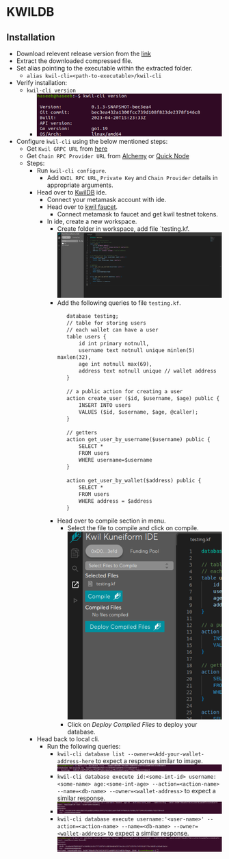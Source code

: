 # KWILDB

## Installation
- Download relevent release version from the [link](https://github.com/kwilteam/kwil-cli/releases)
- Extract the downloaded compressed file.
- Set alias pointing to the executable within the extracted folder.
    - `alias kwil-cli=<path-to-executable>/kwil-cli`
- Verify installation:
    - `kwil-cli version`
        - ![version](./ref/kwilversion.png)
- Configure `kwil-cli` using the below mentioned steps:
    - Get `Kwil GRPC URL` from [here](grpc.kwil.com:80)
    - Get `Chain RPC Provider URL` from [Alchemy](https://www.alchemy.com/) or [Quick Node](https://www.quicknode.com/)
    - Steps:
        - Run `kwil-cli configure`.
            - Add `KWIL RPC URL`, `Private Key` and `Chain Provider` details in appropriate arguments.
        - Head over to [KwilDB](https://ide.kwil.com/) ide.
            - Connect your metamask account with ide.
            - Head over to [kwil faucet](https://faucet.kwil.com/).
                - Connect metamask to faucet and get kwil testnet tokens.
            - In ide, create a new workspace.
                - Create folder in workspace, add file `testing.kf.
                  ![img](./ref/kwiltesting.png)
                - Add the following queries to file `testing.kf`.
                     ```
                        database testing;
                        // table for storing users
                        // each wallet can have a user
                        table users {
                            id int primary notnull,
                            username text notnull unique minlen(5) maxlen(32),
                            age int notnull max(69),
                            address text notnull unique // wallet address
                        }
                        
                        // a public action for creating a user
                        action create_user ($id, $username, $age) public {
                            INSERT INTO users
                            VALUES ($id, $username, $age, @caller);
                        }
                        
                        // getters
                        action get_user_by_username($username) public {
                            SELECT *
                            FROM users
                            WHERE username=$username
                        }
                        
                        action get_user_by_wallet($address) public {
                            SELECT *
                            FROM users
                            WHERE address = $address
                        }
                    ```
                - Head over to compile section in menu.
                    - Select the file to compile and click on compile.
                      ![](./ref/kwilcompile.png)
                    - Click on *Deploy Compiled Files* to deploy your database.
        - Head back to local cli.
            - Run the following queries:
                - ```kwil-cli database list --owner=<Add-your-wallet-address-here``` to expect a response similar to image.
                  ![](./ref/db%20list.png)
                - ```kwil-cli database execute id:<some-int-id> username:<some-name> age:<some-int-age> --action=<action-name> --name=<db-name> --owner=<wallet-address>``` to expect a similar response.
                - ![](./ref/db-exec.png)
                - ```kwil-cli database execute username:'<user-name>' --action=<action-name> --name=<db-name> --owner=<wallet-address>``` to expect a similar response.
                  ![](./ref/db-retrieve.png)
    
                
